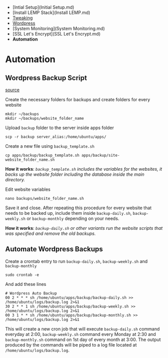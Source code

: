 - [Intial Setup](Initial Setup.md)
- [Install LEMP Stack](Install LEMP.md)
- [Tweaking](Tweaking.md)
- [Wordpress](Wordpress.md)
- [System Monitoring](System Monitoring.md)
- [SSL Let's Encrypt](SSL Let's Encrypt.md)
- **Automation**

# Automation

## Wordpress Backup Script

[source](http://lifehacker.com/5885392/automatically-back-up-your-web-site-every-night)

Create the necessary folders for backups and create folders for every website
```
mkdir ~/backups
mkdir ~/backups/website_folder_name
```

Upload `backup` folder to the server inside apps folder
```
scp -r backup server_alias:/home/ubuntu/apps/
```

Create a new file using `backup_template.sh`
```
cp apps/backup/backup_template.sh apps/backup/site-website_folder_name.sh
```

**How it works**: *`backup_template.sh` includes the variables for the websites, it backs up the website folder including the database inside the main directory.*

Edit website variables
```
nano backups/website_folder_name.sh
```

Save it and close.
After repeating this procedure for every website that needs to be backed up, include them inside `backup-daily.sh`, `backup-weekly.sh` or `backup-monthly` depending on your needs.

**How it works**: *`backup-daily.sh` or other variants run the website scripts that was specified and remove the old backups.*

## Automate Wordpress Backups

Create a crontab entry to run `backup-daily.sh`, `backup-weekly.sh` and `backup-monthly`
```
sudo crontab -e
```

And add these lines
```
# Wordpress Auto Backup
00 2 * * * sh /home/ubuntu/apps/backup/backup-daily.sh >> /home/ubuntu/logs/backup.log 2>&1
30 2 * * 1 sh /home/ubuntu/apps/backup/backup-weekly.sh >> /home/ubuntu/logs/backup.log 2>&1
00 3 1 * * sh /home/ubuntu/apps/backup/backup-monthly.sh >> /home/ubuntu/logs/backup.log 2>&1
```

This will create a new cron job that will execute `backup-daily.sh` command everyday at 2:00, `backup-weekly.sh` command every Monday at 2:30 and `backup-monthly.sh` command on 1st day of every month at 3:00. The output produced by the commands will be piped to a log file located at `/home/ubuntu/logs/backup.log`.
